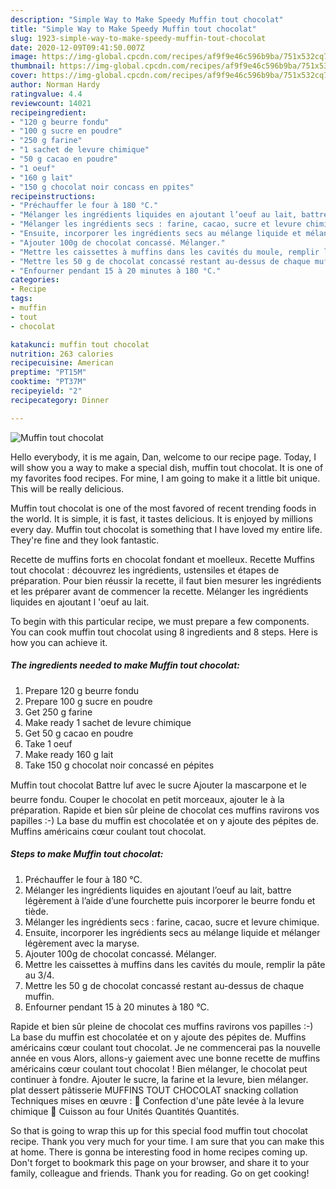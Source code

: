 ```yaml
---
description: "Simple Way to Make Speedy Muffin tout chocolat"
title: "Simple Way to Make Speedy Muffin tout chocolat"
slug: 1923-simple-way-to-make-speedy-muffin-tout-chocolat
date: 2020-12-09T09:41:50.007Z
image: https://img-global.cpcdn.com/recipes/af9f9e46c596b9ba/751x532cq70/muffin-tout-chocolat-photo-principale-de-la-recette.jpg
thumbnail: https://img-global.cpcdn.com/recipes/af9f9e46c596b9ba/751x532cq70/muffin-tout-chocolat-photo-principale-de-la-recette.jpg
cover: https://img-global.cpcdn.com/recipes/af9f9e46c596b9ba/751x532cq70/muffin-tout-chocolat-photo-principale-de-la-recette.jpg
author: Norman Hardy
ratingvalue: 4.4
reviewcount: 14021
recipeingredient:
- "120 g beurre fondu"
- "100 g sucre en poudre"
- "250 g farine"
- "1 sachet de levure chimique"
- "50 g cacao en poudre"
- "1 oeuf"
- "160 g lait"
- "150 g chocolat noir concass en ppites"
recipeinstructions:
- "Préchauffer le four à 180 °C."
- "Mélanger les ingrédients liquides en ajoutant l’oeuf au lait, battre légèrement à l’aide d’une fourchette puis incorporer le beurre fondu et tiède."
- "Mélanger les ingrédients secs : farine, cacao, sucre et levure chimique."
- "Ensuite, incorporer les ingrédients secs au mélange liquide et mélanger légèrement avec la maryse."
- "Ajouter 100g de chocolat concassé. Mélanger."
- "Mettre les caissettes à muffins dans les cavités du moule, remplir la pâte au 3/4."
- "Mettre les 50 g de chocolat concassé restant au-dessus de chaque muffin."
- "Enfourner pendant 15 à 20 minutes à 180 °C."
categories:
- Recipe
tags:
- muffin
- tout
- chocolat

katakunci: muffin tout chocolat 
nutrition: 263 calories
recipecuisine: American
preptime: "PT15M"
cooktime: "PT37M"
recipeyield: "2"
recipecategory: Dinner

---
```



![Muffin tout chocolat](https://img-global.cpcdn.com/recipes/af9f9e46c596b9ba/751x532cq70/muffin-tout-chocolat-photo-principale-de-la-recette.jpg)

Hello everybody, it is me again, Dan, welcome to our recipe page. Today, I will show you a way to make a special dish, muffin tout chocolat. It is one of my favorites food recipes. For mine, I am going to make it a little bit unique. This will be really delicious.

Muffin tout chocolat is one of the most favored of recent trending foods in the world. It is simple, it is fast, it tastes delicious. It is enjoyed by millions every day. Muffin tout chocolat is something that I have loved my entire life. They're fine and they look fantastic.

Recette de muffins forts en chocolat fondant et moelleux. Recette Muffins tout chocolat : découvrez les ingrédients, ustensiles et étapes de préparation. Pour bien réussir la recette, il faut bien mesurer les ingrédients et les préparer avant de commencer la recette. Mélanger les ingrédients liquides en ajoutant l &#39;oeuf au lait.


To begin with this particular recipe, we must prepare a few components. You can cook muffin tout chocolat using 8 ingredients and 8 steps. Here is how you can achieve it.

<!--inarticleads1-->

##### The ingredients needed to make Muffin tout chocolat:

1. Prepare 120 g beurre fondu
1. Prepare 100 g sucre en poudre
1. Get 250 g farine
1. Make ready 1 sachet de levure chimique
1. Get 50 g cacao en poudre
1. Take 1 oeuf
1. Make ready 160 g lait
1. Take 150 g chocolat noir concassé en pépites


Muffin tout chocolat Battre luf avec le sucre Ajouter la mascarpone et le beurre fondu. Couper le chocolat en petit morceaux, ajouter le à la préparation. Rapide et bien sûr pleine de chocolat ces muffins ravirons vos papilles :-) La base du muffin est chocolatée et on y ajoute des pépites de. Muffins américains cœur coulant tout chocolat. 

<!--inarticleads2-->

##### Steps to make Muffin tout chocolat:

1. Préchauffer le four à 180 °C.
1. Mélanger les ingrédients liquides en ajoutant l’oeuf au lait, battre légèrement à l’aide d’une fourchette puis incorporer le beurre fondu et tiède.
1. Mélanger les ingrédients secs : farine, cacao, sucre et levure chimique.
1. Ensuite, incorporer les ingrédients secs au mélange liquide et mélanger légèrement avec la maryse.
1. Ajouter 100g de chocolat concassé. Mélanger.
1. Mettre les caissettes à muffins dans les cavités du moule, remplir la pâte au 3/4.
1. Mettre les 50 g de chocolat concassé restant au-dessus de chaque muffin.
1. Enfourner pendant 15 à 20 minutes à 180 °C.


Rapide et bien sûr pleine de chocolat ces muffins ravirons vos papilles :-) La base du muffin est chocolatée et on y ajoute des pépites de. Muffins américains cœur coulant tout chocolat. Je ne commencerai pas la nouvelle année en vous Alors, allons-y gaiement avec une bonne recette de muffins américains cœur coulant tout chocolat ! Bien mélanger, le chocolat peut continuer à fondre. Ajouter le sucre, la farine et la levure, bien mélanger. plat dessert pâtisserie MUFFINS TOUT CHOCOLAT snacking collation Techniques mises en œuvre :  Confection d&#39;une pâte levée à la levure chimique  Cuisson au four Unités Quantités Quantités. 

So that is going to wrap this up for this special food muffin tout chocolat recipe. Thank you very much for your time. I am sure that you can make this at home. There is gonna be interesting food in home recipes coming up. Don't forget to bookmark this page on your browser, and share it to your family, colleague and friends. Thank you for reading. Go on get cooking!
